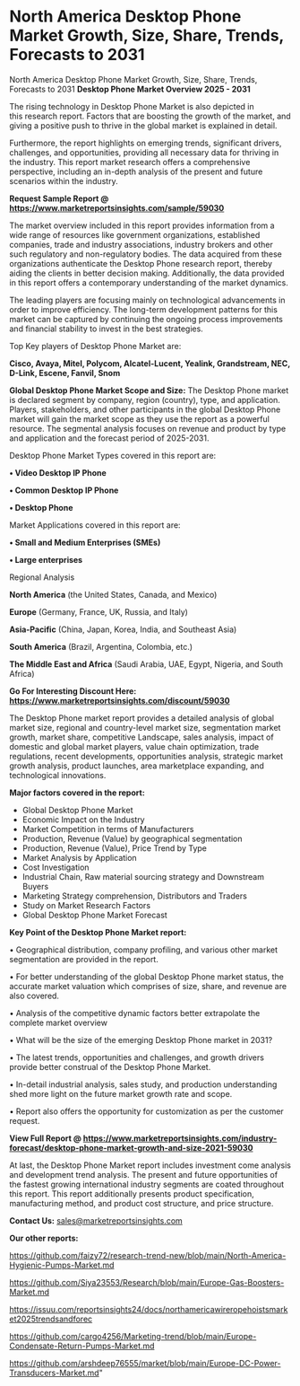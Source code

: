 # North America Desktop Phone Market Growth, Size, Share, Trends, Forecasts to 2031
North America Desktop Phone Market Growth, Size, Share, Trends, Forecasts to 2031
<Strong> Desktop Phone Market Overview 2025 - 2031</strong>

The rising technology in Desktop Phone Market is also depicted in this research report. Factors that are boosting the growth of the market, and giving a positive push to thrive in the global market is explained in detail.

Furthermore, the report highlights on emerging trends, significant drivers, challenges, and opportunities, providing all necessary data for thriving in the industry. This report market research offers a comprehensive perspective, including an in-depth analysis of the present and future scenarios within the industry.

<strong>Request Sample Report @ <a href=https://www.marketreportsinsights.com/sample/59030>https://www.marketreportsinsights.com/sample/59030</a></strong>

The market overview included in this report provides information from a wide range of resources like government organizations, established companies, trade and industry associations, industry brokers and other such regulatory and non-regulatory bodies. The data acquired from these organizations authenticate the Desktop Phone research report, thereby aiding the clients in better decision making. Additionally, the data provided in this report offers a contemporary understanding of the market dynamics.

The leading players are focusing mainly on technological advancements in order to improve efficiency. The long-term development patterns for this market can be captured by continuing the ongoing process improvements and financial stability to invest in the best strategies.

Top Key players of Desktop Phone Market are:

<strong>Cisco, Avaya, Mitel, Polycom, Alcatel-Lucent, Yealink, Grandstream, NEC, D-Link, Escene, Fanvil, Snom</strong>

<strong><b>Global Desktop Phone Market Scope and Size:</b></strong>
The Desktop Phone market is declared segment by company, region (country), type, and application. Players, stakeholders, and other participants in the global Desktop Phone market will gain the market scope as they use the report as a powerful resource. The segmental analysis focuses on revenue and product by type and application and the forecast period of 2025-2031.

Desktop Phone Market Types covered in this report are:

<strong>• Video Desktop IP Phone

• Common Desktop IP Phone

• Desktop Phone</strong>

Market Applications covered in this report are:

<strong>• Small and Medium Enterprises (SMEs)

• Large enterprises</strong> 

Regional Analysis

<strong>North America</strong> (the United States, Canada, and Mexico)

<strong>Europe</strong> (Germany, France, UK, Russia, and Italy)

<strong>Asia-Pacific</strong> (China, Japan, Korea, India, and Southeast Asia)

<strong>South America</strong> (Brazil, Argentina, Colombia, etc.)

<strong>The Middle East and Africa</strong> (Saudi Arabia, UAE, Egypt, Nigeria, and South Africa)

<strong>Go For Interesting Discount Here: <a href=https://www.marketreportsinsights.com/discount/59030>https://www.marketreportsinsights.com/discount/59030</a></strong>

The Desktop Phone market report provides a detailed analysis of global market size, regional and country-level market size, segmentation market growth, market share, competitive Landscape, sales analysis, impact of domestic and global market players, value chain optimization, trade regulations, recent developments, opportunities analysis, strategic market growth analysis, product launches, area marketplace expanding, and technological innovations.

<strong><b>Major factors covered in the report:</b></strong>
<ul>
  <li>Global Desktop Phone Market </li>
  <li>Economic Impact on the Industry</li>
  <li>Market Competition in terms of Manufacturers</li>
  <li>Production, Revenue (Value) by geographical segmentation</li>
  <li>Production, Revenue (Value), Price Trend by Type</li>
  <li>Market Analysis by Application</li>
  <li>Cost Investigation</li>
  <li>Industrial Chain, Raw material sourcing strategy and Downstream Buyers</li>
  <li>Marketing Strategy comprehension, Distributors and Traders</li>
  <li>Study on Market Research Factors</li>
  <li>Global Desktop Phone Market Forecast</li>
</ul>

<strong><b>Key Point of the Desktop Phone Market report:</b></strong>

• Geographical distribution, company profiling, and various other market segmentation are provided in the report.

• For better understanding of the global Desktop Phone market status, the accurate market valuation which comprises of size, share, and revenue are also covered.

• Analysis of the competitive dynamic factors better extrapolate the complete market overview

• What will be the size of the emerging Desktop Phone market in 2031?

• The latest trends, opportunities and challenges, and growth drivers provide better construal of the Desktop Phone Market.

• In-detail industrial analysis, sales study, and production understanding shed more light on the future market growth rate and scope.

• Report also offers the opportunity for customization as per the customer request.

<strong><b>View Full Report @ <a href=https://www.marketreportsinsights.com/industry-forecast/desktop-phone-market-growth-and-size-2021-59030>https://www.marketreportsinsights.com/industry-forecast/desktop-phone-market-growth-and-size-2021-59030</a></b></strong>


At last, the Desktop Phone Market report includes investment come analysis and development trend analysis. The present and future opportunities of the fastest growing international industry segments are coated throughout this report. This report additionally presents product specification, manufacturing method, and product cost structure, and price structure.

<strong>Contact Us:</strong>
sales@marketreportsinsights.com

<strong>Our other reports:</strong>

<a href=https://github.com/faizy72/research-trend-new/blob/main/North-America-Hygienic-Pumps-Market.md>https://github.com/faizy72/research-trend-new/blob/main/North-America-Hygienic-Pumps-Market.md</a>

<a href=https://github.com/Siya23553/Research/blob/main/Europe-Gas-Boosters-Market.md>https://github.com/Siya23553/Research/blob/main/Europe-Gas-Boosters-Market.md</a>

<a href=https://issuu.com/reportsinsights24/docs/northamericawireropehoistsmarket2025trendsandforec>https://issuu.com/reportsinsights24/docs/northamericawireropehoistsmarket2025trendsandforec</a>

<a href=https://github.com/cargo4256/Marketing-trend/blob/main/Europe-Condensate-Return-Pumps-Market.md>https://github.com/cargo4256/Marketing-trend/blob/main/Europe-Condensate-Return-Pumps-Market.md</a>

<a href=https://github.com/arshdeep76555/market/blob/main/Europe-DC-Power-Transducers-Market.md>https://github.com/arshdeep76555/market/blob/main/Europe-DC-Power-Transducers-Market.md</a>"
